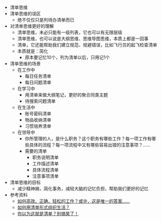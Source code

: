 - 清单思维
- 清单思维的误区
	- 绝不仅仅只是列待办清单而已
- 对清单思维更好的理解
	- 清单思维，未必只能有一级列表，它也可以有无限层级
	- 清单思维，也可以说是大纲思维、思维导图思维，本质上都是一回事
	- 清单，它还能帮助我们建立规范、规避错误，比如飞行员的起飞检查清单
	- 本质就是：简化
		- 原本要记忆10个，列为清单以后，只用记1个
- 清单思维的场景
	- 在工作中
		- 每日任务清单
		- 每日问题清单
	- 在学习中
		- 用清单来做大纲笔记，更好的聚合同类主题
		- 待搜索问题清单
	- 在生活中
		- 账号密码清单
		- 物品收纳清单
		- 习惯培养清单
	- 在领导中
		- 你所管理的人，是什么职务？这个职务有哪些工作？每一项工作有哪些具体的流程？每一项流程中又有哪些容易出错的注意事项？……
		- 需要的清单
			- 职务说明清单
			- 工作描述清单
			- 具体流程清单
			- 注意事项清单
- 清单思维的目标
	- 减少精神熵，简化事务，减轻大脑的记忆负担，帮助我们更好的记忆
- 参考资料
	- [如何高效、正确、轻松的工作？或许，这是唯一的答案……](https://mp.weixin.qq.com/s?__biz=MzIxMjE3ODc3Mg==&mid=2649342203&idx=1&sn=cce97ea4e47106cf34a627aa33545b53&chksm=8f5762c0b820ebd6ea42ef1e531b97d8c9380a95b6081096e8ef476ae54ece7a0786dab2e8ea&mpshare=1&scene=1&srcid=1130tKNoFhN4Xq3TGGkU8Zlw&sharer_sharetime=1638348571382&sharer_shareid=b7c991d3cd23094f535ad602a652c37b#rd)
	- [如何用清单形式组织生活？](https://mp.weixin.qq.com/s?__biz=MzAwNzQ5NDYxNA==&mid=2649906904&idx=1&sn=85728ccee61ace8ad7e12a5360626f45&chksm=837bb061b40c3977a8629ab4b65708d4a5d8b31eca21469448e708f63731379f2c462a9f7575&mpshare=1&scene=1&srcid=1202k84zvt83K2fuH1eupZvo&sharer_sharetime=1638377845336&sharer_shareid=b7c991d3cd23094f535ad602a652c37b#rd)
	- [你以为这就是清单？别搞笑了！](https://mp.weixin.qq.com/s?__biz=MzIxMjE3ODc3Mg==&mid=2649342303&idx=1&sn=5e1fadb5a776cbd549296bc6045451c1&chksm=8f576364b820ea72468dace81d5177e07b29f29488dfb6473214e540e884f022ec0402c9e4c5&mpshare=1&scene=1&srcid=1202L01MjGbOg2UoEtjtGIfu&sharer_sharetime=1638453784491&sharer_shareid=b7c991d3cd23094f535ad602a652c37b#rd)